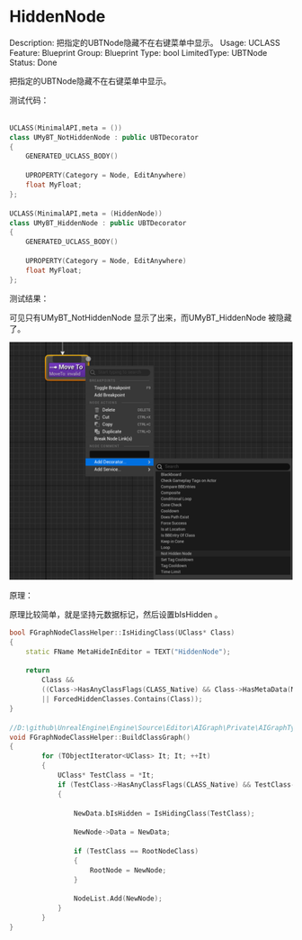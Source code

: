 # HiddenNode

Description: 把指定的UBTNode隐藏不在右键菜单中显示。
Usage: UCLASS
Feature: Blueprint
Group: Blueprint
Type: bool
LimitedType: UBTNode
Status: Done

把指定的UBTNode隐藏不在右键菜单中显示。

测试代码：

```cpp

UCLASS(MinimalAPI,meta = ())
class UMyBT_NotHiddenNode : public UBTDecorator
{
	GENERATED_UCLASS_BODY()

	UPROPERTY(Category = Node, EditAnywhere)
	float MyFloat;
};

UCLASS(MinimalAPI,meta = (HiddenNode))
class UMyBT_HiddenNode : public UBTDecorator
{
	GENERATED_UCLASS_BODY()

	UPROPERTY(Category = Node, EditAnywhere)
	float MyFloat;
};

```

测试结果：

可见只有UMyBT_NotHiddenNode 显示了出来，而UMyBT_HiddenNode 被隐藏了。

![Untitled](HiddenNode/Untitled.png)

原理：

原理比较简单，就是坚持元数据标记，然后设置bIsHidden 。

```cpp
bool FGraphNodeClassHelper::IsHidingClass(UClass* Class)
{
	static FName MetaHideInEditor = TEXT("HiddenNode");

	return 
		Class && 
		((Class->HasAnyClassFlags(CLASS_Native) && Class->HasMetaData(MetaHideInEditor))
		|| ForcedHiddenClasses.Contains(Class));
}

//D:\github\UnrealEngine\Engine\Source\Editor\AIGraph\Private\AIGraphTypes.cpp
void FGraphNodeClassHelper::BuildClassGraph()
{
		for (TObjectIterator<UClass> It; It; ++It)
		{
			UClass* TestClass = *It;
			if (TestClass->HasAnyClassFlags(CLASS_Native) && TestClass->IsChildOf(RootNodeClass))
			{
				
				NewData.bIsHidden = IsHidingClass(TestClass);
		
				NewNode->Data = NewData;
		
				if (TestClass == RootNodeClass)
				{
					RootNode = NewNode;
				}
		
				NodeList.Add(NewNode);
			}
		}
}
```